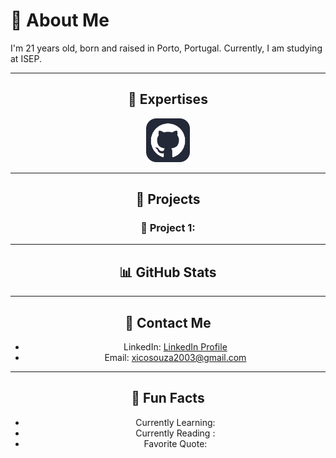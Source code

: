 # 👋 About Me

I'm 21 years old, born and raised in Porto, Portugal. Currently, I am studying at ISEP.
<div align="center">
	

---

## 🚀 Expertises

<div align="center">
	<img src="https://raw.githubusercontent.com/tandpfun/skill-icons/65dea6c4eaca7da319e552c09f4cf5a9a8dab2c8/icons/Github-Dark.svg" height="70px" width="70px" alt="GitHub"/>
	
</div>

---

## 🌟 Projects

### 📁 Project 1: 

---
## 📊 GitHub Stats

<div align="center">
 

---
## 📧 Contact Me

- LinkedIn: [LinkedIn Profile](https://www.linkedin.com/in/jo%C3%A3o-francisco-sousa-a86057264/)
- Email: xicosouza2003@gmail.com

---
## 🎉 Fun Facts

- Currently Learning: 
- Currently Reading : 
- Favorite Quote: 
